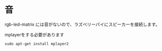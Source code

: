 # 音
rgb-led-matrix には音がないので、ラズベリーパイにスピーカーを接続します。

mplayerをする必要があります
````
sudo apt-get install mplayer2
````
